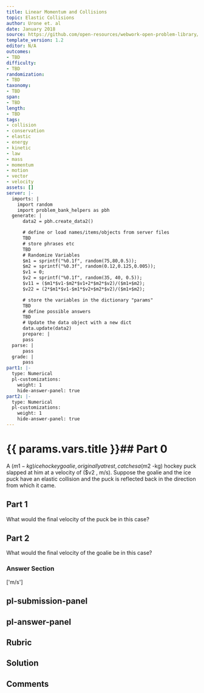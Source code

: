 ```yaml
---
title: Linear Momentum and Collisions
topic: Elastic Collisions
author: Urone et. al
date: January 2018
source: https://github.com/open-resources/webwork-open-problem-library/tree/master/Contrib/BrockPhysics/College_Physics_Urone/8.Linear_Momentum_and_Collisions/8-04.Elastic_Collisions/NU_U17_08_04_003.pg
template_version: 1.2
editor: N/A
outcomes:
- TBD
difficulty:
- TBD
randomization:
- TBD
taxonomy:
- TBD
span:
- TBD
length:
- TBD
tags:
- collision
- conservation
- elastic
- energy
- kinetic
- law
- mass
- momentum
- motion
- vector
- velocity
assets: []
server: |-
  imports: |
    import random
    import problem_bank_helpers as pbh
  generate: |
      data2 = pbh.create_data2()

      # define or load names/items/objects from server files
      TBD
      # store phrases etc
      TBD
      # Randomize Variables
      $m1 = sprintf("%0.1f", random(75,80,0.5));
      $m2 = sprintf("%0.3f", random(0.12,0.125,0.005));
      $v1 = 0;
      $v2 = sprintf("%0.1f", random(35, 40, 0.5));
      $v11 = ($m1*$v1-$m2*$v1+2*$m2*$v2)/($m1+$m2);
      $v22 = (2*$m1*$v1-$m1*$v2+$m2*$v2)/($m1+$m2);

      # store the variables in the dictionary "params"
      TBD
      # define possible answers
      TBD
      # Update the data object with a new dict
      data.update(data2)
      prepare: |
      pass
  parse: |
      pass
  grade: |
      pass
part1: |-
  type: Numerical
  pl-customizations:
    weight: 1
    hide-answer-panel: true
part2: |-
  type: Numerical
  pl-customizations:
    weight: 1
    hide-answer-panel: true
---
```


# {{ params.vars.title }}## Part 0 
A ($m1 -kg) ice hockey goalie, originally at rest, catches a ($m2 -kg) hockey puck slapped at him at a velocity of ($v2 , m/s). Suppose the goalie and the ice puck have an elastic collision and the puck is reflected back in the direction from which it came. 
## Part 1 
What would the final velocity of the puck be in this case? 
## Part 2 
What would the final velocity of the goalie be in this case? 


### Answer Section 
['m/s']

## pl-submission-panel 


## pl-answer-panel 


## Rubric 


## Solution 


## Comments 


